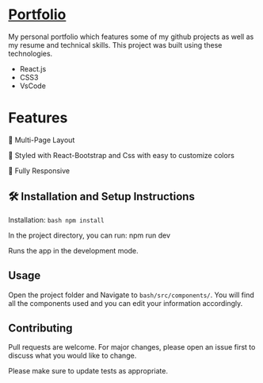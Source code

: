 # [Portfolio](https://ganesh0portfolio.netlify.app/) 

My personal portfolio which features some of my github projects as well as my resume and technical skills.
This project was built using these technologies.

* React.js
* CSS3
* VsCode

# Features
📖 Multi-Page Layout

🎨 Styled with React-Bootstrap and Css with easy to customize colors

📱 Fully Responsive

## 🛠 Installation and Setup Instructions
Installation: ```bash npm install```

In the project directory, you can run: npm run dev

Runs the app in the development mode.



## Usage

Open the project folder and Navigate to ```bash/src/components/```.
You will find all the components used and you can edit your information accordingly.
## Contributing

Pull requests are welcome. For major changes, please open an issue first
to discuss what you would like to change.

Please make sure to update tests as appropriate.

